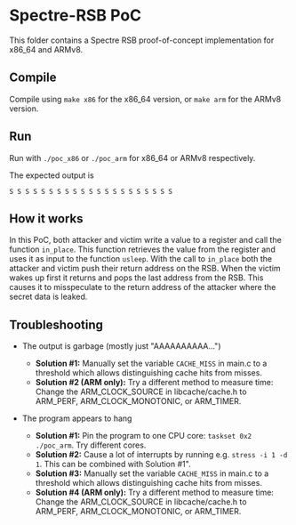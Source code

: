 # Spectre-RSB PoC

This folder contains a Spectre RSB proof-of-concept implementation for x86_64 and ARMv8.

## Compile

Compile using `make x86` for the x86_64 version, or `make arm` for the ARMv8 version.

## Run

Run with `./poc_x86` or `./poc_arm` for x86_64 or ARMv8 respectively.

The expected output is
```
S S S S S S S S S S S S S S S S S S S S S
```

## How it works

In this PoC, both attacker and victim write a value to a register and call the function `in_place`. This function retrieves the value from the register and uses it as input to the function `usleep`. With the call to `in_place` both the attacker and victim push their return address on the RSB. When the victim wakes up first it returns and pops the last address from the RSB. This causes it to misspeculate to the return address of the attacker where the secret data is leaked.

## Troubleshooting

* The output is garbage (mostly just "AAAAAAAAAA...")
    + **Solution #1:** Manually set the variable `CACHE_MISS` in main.c to a threshold which allows distinguishing cache hits from misses.
    + **Solution #2 (ARM only):** Try a different method to measure time: Change the ARM_CLOCK_SOURCE in libcache/cache.h to ARM_PERF, ARM_CLOCK_MONOTONIC, or ARM_TIMER. 

* The program appears to hang
    + **Solution #1:** Pin the program to one CPU core: `taskset 0x2 ./poc_arm`. Try different cores.
    + **Solution #2:** Cause a lot of interrupts by running e.g. `stress -i 1 -d 1`. This can be combined with Solution #1".
    + **Solution #3:** Manually set the variable `CACHE_MISS` in main.c to a threshold which allows distinguishing cache hits from misses.
    + **Solution #4 (ARM only):** Try a different method to measure time: Change the ARM_CLOCK_SOURCE in libcache/cache.h to ARM_PERF, ARM_CLOCK_MONOTONIC, or ARM_TIMER. 
